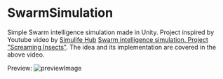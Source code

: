 # SwarmSimulation
Simple Swarm intelligence simulation made in Unity. 
Project inspired by Youtube video by [Simulife Hub](https://www.youtube.com/@wallcraft-video) [Swarm intelligence simulation. Project "Screaming Insects"](https://youtu.be/Yu7sF9rcVJY?si=CbiIQZ8_eQEvjlES).
The idea and its implementation are covered in the above video.

Preview:
![previewImage]()
